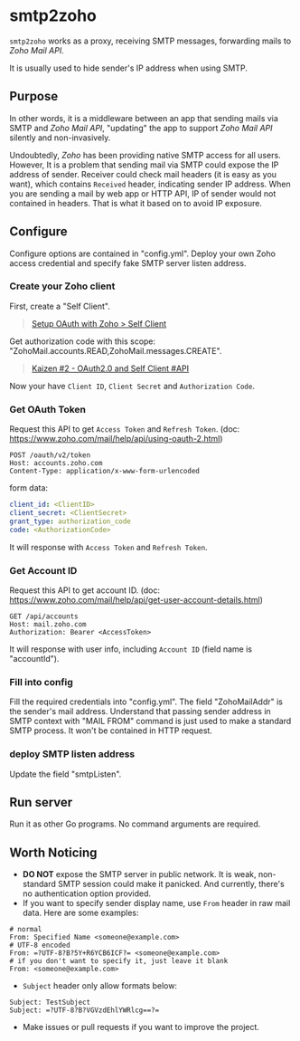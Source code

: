 smtp2zoho
===

`smtp2zoho` works as a proxy, receiving SMTP messages, forwarding mails to *Zoho Mail API*.

It is usually used to hide sender's IP address when using SMTP.

Purpose
---

In other words, it is a middleware between an app that sending mails via SMTP and *Zoho Mail API*, "updating" the app to support *Zoho Mail API* silently and non-invasively.

Undoubtedly, *Zoho* has been providing native SMTP access for all users. 
However, It is a problem that sending mail via SMTP could expose the IP address of sender. 
Receiver could check mail headers (it is easy as you want), which contains `Received` header, indicating sender IP address. 
When you are sending a mail by web app or HTTP API, IP of sender would not contained in headers. That is what it based on to avoid IP exposure.

Configure
---

Configure options are contained in "config.yml". Deploy your own Zoho access credential and specify fake SMTP server listen address.

### Create your Zoho client

First, create a "Self Client".
> [Setup OAuth with Zoho > Self Client](https://www.zoho.com/accounts/protocol/oauth-setup.html)

Get authorization code with this scope: "ZohoMail.accounts.READ,ZohoMail.messages.CREATE".
> [Kaizen #2 - OAuth2.0 and Self Client #API](https://help.zoho.com/portal/en/community/topic/kaizen-2-oauth2-0-and-self-client-api)

Now your have `Client ID`, `Client Secret` and `Authorization Code`.

### Get OAuth Token

Request this API to get `Access Token` and `Refresh Token`. (doc: https://www.zoho.com/mail/help/api/using-oauth-2.html)
```http
POST /oauth/v2/token
Host: accounts.zoho.com
Content-Type: application/x-www-form-urlencoded
```
form data:
```yaml
client_id: <ClientID>
client_secret: <ClientSecret>
grant_type: authorization_code
code: <AuthorizationCode>
```
It will response with `Access Token` and `Refresh Token`.

### Get Account ID

Request this API to get account ID. (doc: https://www.zoho.com/mail/help/api/get-user-account-details.html)
```http
GET /api/accounts
Host: mail.zoho.com
Authorization: Bearer <AccessToken>
```
It will response with user info, including `Account ID` (field name is "accountId").

### Fill into config

Fill the required credentials into "config.yml". The field "ZohoMailAddr" is the sender's mail address. Understand that passing sender address in SMTP context with "MAIL FROM" command is just used to make a standard SMTP process. It won't be contained in HTTP request.

### deploy SMTP listen address

Update the field "smtpListen".

Run server
---

Run it as other Go programs. No command arguments are required.

Worth Noticing
---

- **DO NOT** expose the SMTP server in public network. It is weak, non-standard SMTP session could make it panicked. And currently,  there's no authentication option provided. 
- If you want to specify sender display name, use `From` header in raw mail data. Here are some examples:
```text
# normal
From: Specified Name <someone@example.com>
# UTF-8 encoded
From: =?UTF-8?B?5Y+R6YCB6ICF?= <someone@example.com>
# if you don't want to specify it, just leave it blank
From: <someone@example.com>
```
- `Subject` header only allow formats below:
```text
Subject: TestSubject
Subject: =?UTF-8?B?VGVzdEhlYWRlcg==?=
```
- Make issues or pull requests if you want to improve the project.
